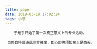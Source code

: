 ```yaml
---
title: paper
date: 2019-03-19 17:02:24
tags: 小感
---
```

		于是乎开始了第一次真正意义上的专业活动。

	 自修自持莫道此间非彼岸，即心即佛须知东土是西天。
